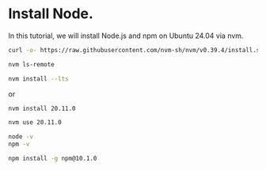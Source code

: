 # Install Node.

In this tutorial, we will install Node.js and npm on Ubuntu 24.04 via nvm.

```bash
curl -o- https://raw.githubusercontent.com/nvm-sh/nvm/v0.39.4/install.sh | bash
```

```bash
nvm ls-remote
```

```bash
nvm install --lts
```
or
```bash
nvm install 20.11.0
```

```bash
nvm use 20.11.0
```

```bash
node -v
npm -v
```

```bash
npm install -g npm@10.1.0
```

